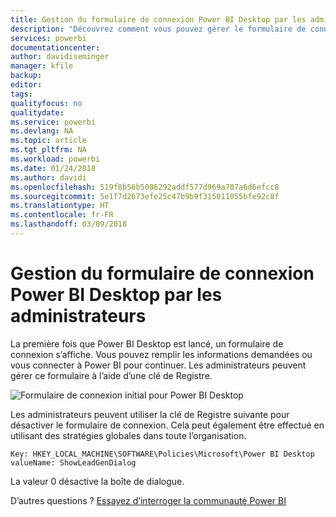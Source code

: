 ```yaml
---
title: Gestion du formulaire de connexion Power BI Desktop par les administrateurs
description: "Découvrez comment vous pouvez gérer le formulaire de connexion initial lors de l’ouverture de Power BI Desktop."
services: powerbi
documentationcenter: 
author: davidiseminger
manager: kfile
backup: 
editor: 
tags: 
qualityfocus: no
qualitydate: 
ms.service: powerbi
ms.devlang: NA
ms.topic: article
ms.tgt_pltfrm: NA
ms.workload: powerbi
ms.date: 01/24/2018
ms.author: davidi
ms.openlocfilehash: 519f8b56b5086292addf577d969a707a6d6efcc8
ms.sourcegitcommit: 5e1f7d2673efe25c47b9b9f315011055bfe92c8f
ms.translationtype: HT
ms.contentlocale: fr-FR
ms.lasthandoff: 03/09/2018
---
```

# <a name="how-administrators-can-manage-the-power-bi-desktop-sign-in-form"></a>Gestion du formulaire de connexion Power BI Desktop par les administrateurs
La première fois que Power BI Desktop est lancé, un formulaire de connexion s’affiche. Vous pouvez remplir les informations demandées ou vous connecter à Power BI pour continuer. Les administrateurs peuvent gérer ce formulaire à l’aide d’une clé de Registre. 

![Formulaire de connexion initial pour Power BI Desktop](media/desktop-admin-sign-in-form/sign-in-form.png)

Les administrateurs peuvent utiliser la clé de Registre suivante pour désactiver le formulaire de connexion. Cela peut également être effectué en utilisant des stratégies globales dans toute l’organisation.

```
Key: HKEY_LOCAL_MACHINE\SOFTWARE\Policies\Microsoft\Power BI Desktop
valueName: ShowLeadGenDialog
```

La valeur 0 désactive la boîte de dialogue.

D’autres questions ? [Essayez d’interroger la communauté Power BI](http://community.powerbi.com/)

